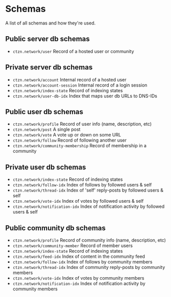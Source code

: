 # Schemas

A list of all schemas and how they're used.

## Public server db schemas

- `ctzn.network/user` Record of a hosted user or community

## Private server db schemas

- `ctzn.network/account` Internal record of a hosted user
- `ctzn.network/account-session` Internal record of a login session
- `ctzn.network/index-state` Record of indexing states
- `ctzn.network/user-db-idx` Index that maps user db URLs to DNS-IDs

## Public user db schemas

- `ctzn.network/profile` Record of user info (name, description, etc)
- `ctzn.network/post` A single post
- `ctzn.network/vote` A vote up or down on some URL
- `ctzn.network/follow` Record of following another user
- `ctzn.network/community-membership` Record of membership in a community

## Private user db schemas

- `ctzn.network/index-state` Record of indexing states
- `ctzn.network/follow-idx` Index of follows by followed users & self
- `ctzn.network/thread-idx` Index of 'self' reply-posts by followed users & self
- `ctzn.network/vote-idx` Index of votes by followed users & self
- `ctzn.network/notification-idx` Index of notification activity by followed users & self

## Public community db schemas

- `ctzn.network/profile` Record of community info (name, description, etc)
- `ctzn.network/community-member` Record of member users
- `ctzn.network/index-state` Record of indexing states
- `ctzn.network/feed-idx` Index of content in the community feed
- `ctzn.network/follow-idx` Index of follows by community members
- `ctzn.network/thread-idx` Index of community reply-posts by community members
- `ctzn.network/vote-idx` Index of votes by community members
- `ctzn.network/notification-idx` Index of notification activity by community members
